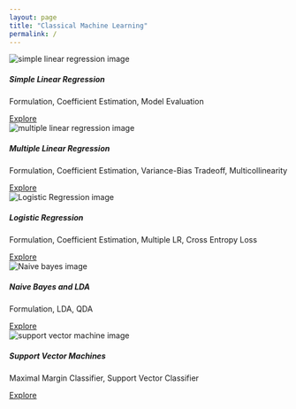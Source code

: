 ```yaml
---
layout: page
title: "Classical Machine Learning"
permalink: /
---
```


<div class="row">
  <!-- SLR -->
  <div class="col-md-6 col-lg-4">
    <div class="card mb-3 shadow-sm">
      <img src="{{ '/assets/img/1.jpg' | relative_url }}" class="card-img-top img-fluid" alt="simple linear regression image">
      <div class="card-body">
        <h5 class="card-title">Simple Linear Regression</h5>
        <p class="card-text">Formulation, Coefficient Estimation, Model Evaluation</p>
        <a href="{{ '/simple-linear-regression' | relative_url }}" class="btn btn-primary">Explore</a>
      </div>
    </div>
  </div>

  <!-- Multiple Linear Regression -->
  <div class="col-md-6 col-lg-4">
    <div class="card mb-3 shadow-sm">
      <img src="{{ '/assets/img/1.jpg' | relative_url }}" class="card-img-top img-fluid" alt="multiple linear regression image">
      <div class="card-body">
        <h5 class="card-title">Multiple Linear Regression</h5>
        <p class="card-text">Formulation, Coefficient Estimation, Variance-Bias Tradeoff, Multicollinearity</p>
        <a href="https://mlbible.github.io/deep-learning/" class="btn btn-primary">Explore</a>
      </div>
    </div>
  </div>


  <!-- LR -->
  <div class="col-md-6 col-lg-4">
    <div class="card mb-3 shadow-sm">
      <img src="{{ '/assets/img/1.jpg' | relative_url }}" class="card-img-top img-fluid" alt="Logistic Regression image">
      <div class="card-body">
        <h5 class="card-title">Logistic Regression</h5>
        <p class="card-text">Formulation, Coefficient Estimation, Multiple LR, Cross Entropy Loss</p>
        <a href="https://mlbible.github.io/nlp/" class="btn btn-primary">Explore</a>
      </div>
    </div>
  </div>

  <!-- NB -->
  <div class="col-md-6 col-lg-4">
    <div class="card mb-3 shadow-sm">
      <img src="{{ '/assets/img/1.jpg' | relative_url }}" class="card-img-top img-fluid" alt="Naive bayes image">
      <div class="card-body">
        <h5 class="card-title">Naive Bayes and LDA</h5>
        <p class="card-text">Formulation, LDA, QDA</p>
        <a href="https://mlbible.github.io/search/" class="btn btn-primary">Explore</a>
      </div>
    </div>
  </div>

  <!-- SVM -->
  <div class="col-md-6 col-lg-4">
    <div class="card mb-3 shadow-sm">
      <img src="{{ '/assets/img/1.jpg' | relative_url }}" class="card-img-top img-fluid" alt="support vector machine image">
      <div class="card-body">
        <h5 class="card-title">Support Vector Machines</h5>
        <p class="card-text">Maximal Margin Classifier, Support Vector Classifier</p>
        <a href="https://mlbible.github.io/rec-sys/" class="btn btn-primary">Explore</a>
      </div>
    </div>
  </div>
</div>
